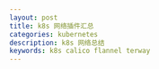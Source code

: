 ```yaml
---
layout: post
title: k8s 网络插件汇总
categories: kubernetes
description: k8s 网络总结
keywords: k8s calico flannel terway 
---
```


